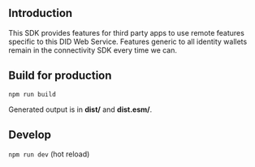 ## Introduction

This SDK provides features for third party apps to use remote features specific to this DID Web Service.
Features generic to all identity wallets remain in the connectivity SDK every time we can.

## Build for production

```npm run build```

Generated output is in **dist/** and **dist.esm/**.

## Develop

```npm run dev``` (hot reload)